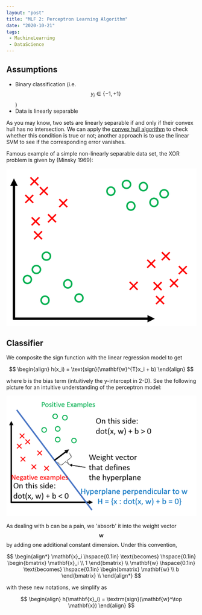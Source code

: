 ```yaml
---
layout: "post"
title: "MLF 2: Perceptron Learning Algorithm"
date: "2020-10-21"
tags:
 - MachineLearning
 - DataScience
---
```


## Assumptions
* Binary classification (i.e. $$y_i \in \{-1, +1\}$$)
* Data is linearly separable

As you may know, two sets are linearly separable if and only if their convex hull has no intersection. We can apply the [convex hull algorithm](https://en.wikipedia.org/wiki/Convex_hull_algorithms) to check whether this condition is true or not; another approach is to use the linear SVM to see if the corresponding error vanishes.

Famous example of a simple non-linearly separable data set, the XOR problem is given by (Minsky 1969): 

![perceptron3](/assets/img/perceptron_img4.png)

## Classifier
We composite the sign function with the linear regression model to get 

$$ 
\begin{align} 
h(x_i) = \text{sign}(\mathbf{w}^{T}x_i + b)
\end{align}
$$ 

where b is the bias term (intuitively the y-intercept in 2-D). See the following picture for an intuitive understanding of the perceptron model:

![perceptron_img1](/assets/img/perceptron_img1.png)

As dealing with b can be a pain, we 'absorb' it into the weight vector $$\mathbf{w}$$ by adding one additional constant dimension. Under this convention,

$$
\begin{align*}
\mathbf{x}_i \hspace{0.1in} \text{becomes} \hspace{0.1in} \begin{bmatrix} \mathbf{x}_i \\ 1  \end{bmatrix} \\
\mathbf{w} \hspace{0.1in} \text{becomes} \hspace{0.1in} \begin{bmatrix} \mathbf{w} \\ b  \end{bmatrix} \\ 
\end{align*}
$$

with these new notations, we simplify as

$$
\begin{align}
h(\mathbf{x}_i) = \textrm{sign}(\mathbf{w}^\top \mathbf{x})
\end{align}
$$
